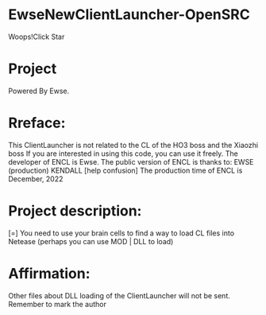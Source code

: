 # EwseNewClientLauncher-OpenSRC

Woops!Click Star

# Project
Powered By Ewse.

# Rreface:
This ClientLauncher is not related to the CL of the HO3 boss and the Xiaozhi boss
If you are interested in using this code, you can use it freely.
The developer of ENCL is Ewse.
The public version of ENCL is thanks to:
EWSE (production)
KENDALL [help confusion]
The production time of ENCL is December, 2022
# Project description:
[=] You need to use your brain cells to find a way to load CL files into Netease (perhaps you can use MOD | DLL to load)

# Affirmation:
Other files about DLL loading of the ClientLauncher will not be sent. Remember to mark the author
